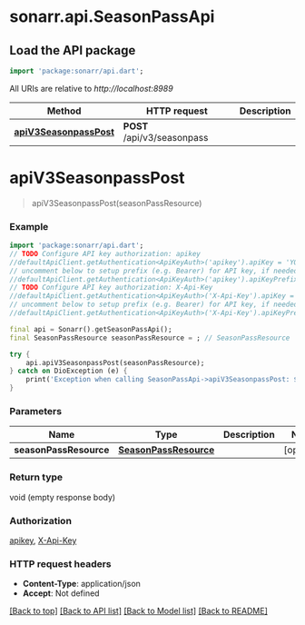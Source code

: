 # sonarr.api.SeasonPassApi

## Load the API package
```dart
import 'package:sonarr/api.dart';
```

All URIs are relative to *http://localhost:8989*

Method | HTTP request | Description
------------- | ------------- | -------------
[**apiV3SeasonpassPost**](SeasonPassApi.md#apiv3seasonpasspost) | **POST** /api/v3/seasonpass | 


# **apiV3SeasonpassPost**
> apiV3SeasonpassPost(seasonPassResource)



### Example
```dart
import 'package:sonarr/api.dart';
// TODO Configure API key authorization: apikey
//defaultApiClient.getAuthentication<ApiKeyAuth>('apikey').apiKey = 'YOUR_API_KEY';
// uncomment below to setup prefix (e.g. Bearer) for API key, if needed
//defaultApiClient.getAuthentication<ApiKeyAuth>('apikey').apiKeyPrefix = 'Bearer';
// TODO Configure API key authorization: X-Api-Key
//defaultApiClient.getAuthentication<ApiKeyAuth>('X-Api-Key').apiKey = 'YOUR_API_KEY';
// uncomment below to setup prefix (e.g. Bearer) for API key, if needed
//defaultApiClient.getAuthentication<ApiKeyAuth>('X-Api-Key').apiKeyPrefix = 'Bearer';

final api = Sonarr().getSeasonPassApi();
final SeasonPassResource seasonPassResource = ; // SeasonPassResource | 

try {
    api.apiV3SeasonpassPost(seasonPassResource);
} catch on DioException (e) {
    print('Exception when calling SeasonPassApi->apiV3SeasonpassPost: $e\n');
}
```

### Parameters

Name | Type | Description  | Notes
------------- | ------------- | ------------- | -------------
 **seasonPassResource** | [**SeasonPassResource**](SeasonPassResource.md)|  | [optional] 

### Return type

void (empty response body)

### Authorization

[apikey](../README.md#apikey), [X-Api-Key](../README.md#X-Api-Key)

### HTTP request headers

 - **Content-Type**: application/json
 - **Accept**: Not defined

[[Back to top]](#) [[Back to API list]](../README.md#documentation-for-api-endpoints) [[Back to Model list]](../README.md#documentation-for-models) [[Back to README]](../README.md)

